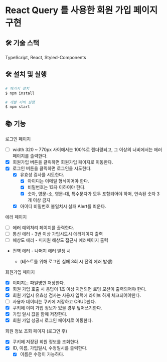 # React Query 를 사용한 회원 가입 페이지 구현

## 🛠️ 기술 스택

TypeScript, React, Styled-Components

## 🛠️ 설치 및 실행

```bash
# 패키지 설치
$ npm install

# 개발 서버 실행
$ npm start
```

## 📚 기능

로그인 페이지

- [ ] width 320 ~ 770px 사이에서는 100%로 렌더링되고, 그 이상의 너비에서는 에러페이지를 출력한다.
- [x] 회원가입 버튼을 클릭하면 회원가입 페이지로 이동한다.
- [x] 로그인 버튼을 클릭하면 로그인을 시도한다.
  - [x] 유효성 검사를 시도한다.
    - [x] 아이디는 이메일 형식이어야 한다.
    - [x] 비밀번호는 13자 이하여야 한다.
    - [x] 숫자, 영문-소, 영문-대, 특수문자가 모두 포함되어야 하며, 연속된 숫자 3개 이상 금지
  - [x] 아이디 비밀번호 불일치시 실패 Alert를 띄운다.

에러 페이지

- [ ] 에러 예외처리 페이지를 출력한다.
- [ ] 통신 에러 - 3번 이상 가입시도시 에러페이지 출력
- [ ] 해상도 에러 - 미지원 해상도 접근시 에러페이지 출력
- 전역 에러 - 나머지 에러 발생 시

  - (테스트를 위해 로그인 실패 3회 시 전역 에러 발생)

회원가입 페이지

- [x] 이미지는 파일명만 저장한다.
- [x] 회원 가입 호출 시 응답이 1초 이상 지연되면 로딩 모션이 출력되어야 한다.
- [x] 회원 가입시 유효성 검사는 사용자 입력에 라이브 하게 체크되어야한다.
- [ ] 사용자 데이터는 쿠키에 저장하고 CRUD한다.
- [x] 쿠키에 이미 가입 정보가 있을 경우 덮어쓰기한다.
- [x] 가입 일시 값을 함께 저장한다.
- [x] 회원 가입 성공시 로그인 페이지로 이동한다.

회원 정보 조회 페이지 (로그인 후)

- [x] 쿠키에 저장된 회원 정보를 조회한다.
- [x] ID, 이름, 가입일시, 수정일시를 출력한다.
  - [x] 이름은 수정이 가능하다.
